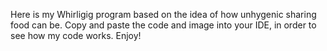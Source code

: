 Here is my Whirligig program based on the idea of how unhygenic sharing food can be. Copy and paste the code and image into your IDE, in order to see how my code works. Enjoy!
